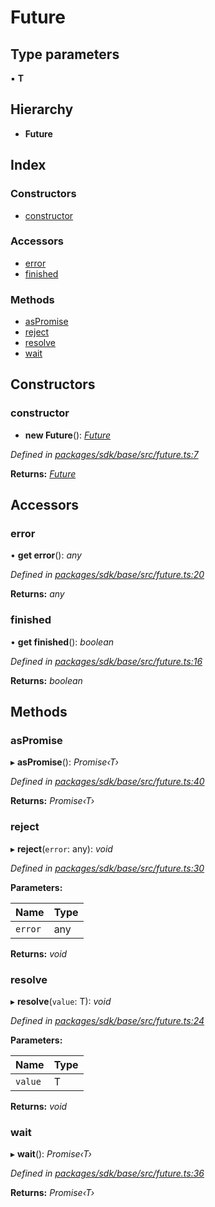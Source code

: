 # Future

## Type parameters

▪ **T**

## Hierarchy

* **Future**

## Index

### Constructors

* [constructor]()

### Accessors

* [error]()
* [finished]()

### Methods

* [asPromise]()
* [reject]()
* [resolve]()
* [wait]()

## Constructors

### constructor

+ **new Future**\(\): [_Future_]()

_Defined in_ [_packages/sdk/base/src/future.ts:7_](https://github.com/celo-org/celo-monorepo/blob/master/packages/sdk/base/src/future.ts#L7)

**Returns:** [_Future_]()

## Accessors

### error

• **get error**\(\): _any_

_Defined in_ [_packages/sdk/base/src/future.ts:20_](https://github.com/celo-org/celo-monorepo/blob/master/packages/sdk/base/src/future.ts#L20)

**Returns:** _any_

### finished

• **get finished**\(\): _boolean_

_Defined in_ [_packages/sdk/base/src/future.ts:16_](https://github.com/celo-org/celo-monorepo/blob/master/packages/sdk/base/src/future.ts#L16)

**Returns:** _boolean_

## Methods

### asPromise

▸ **asPromise**\(\): _Promise‹T›_

_Defined in_ [_packages/sdk/base/src/future.ts:40_](https://github.com/celo-org/celo-monorepo/blob/master/packages/sdk/base/src/future.ts#L40)

**Returns:** _Promise‹T›_

### reject

▸ **reject**\(`error`: any\): _void_

_Defined in_ [_packages/sdk/base/src/future.ts:30_](https://github.com/celo-org/celo-monorepo/blob/master/packages/sdk/base/src/future.ts#L30)

**Parameters:**

| Name | Type |
| :--- | :--- |
| `error` | any |

**Returns:** _void_

### resolve

▸ **resolve**\(`value`: T\): _void_

_Defined in_ [_packages/sdk/base/src/future.ts:24_](https://github.com/celo-org/celo-monorepo/blob/master/packages/sdk/base/src/future.ts#L24)

**Parameters:**

| Name | Type |
| :--- | :--- |
| `value` | T |

**Returns:** _void_

### wait

▸ **wait**\(\): _Promise‹T›_

_Defined in_ [_packages/sdk/base/src/future.ts:36_](https://github.com/celo-org/celo-monorepo/blob/master/packages/sdk/base/src/future.ts#L36)

**Returns:** _Promise‹T›_

